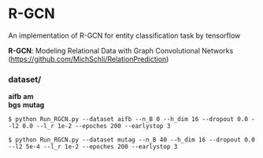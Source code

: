 # R-GCN
An implementation of R-GCN for entity classification task by tensorflow

**R-GCN**: Modeling Relational Data with Graph Convolutional Networks (https://github.com/MichSchli/RelationPrediction)   

### dataset/
**aifb**
**am**  
**bgs**
**mutag**

```
$ python Run_RGCN.py --dataset aifb --n_B 0 --h_dim 16 --dropout 0.0 --l2 0.0 --l_r 1e-2 --epoches 200 --earlystop 3
```

```
$ python Run_RGCN.py --dataset mutag --n_B 40 --h_dim 16 --dropout 0.0 --l2 5e-4 --l_r 1e-2 --epoches 200 --earlystop 3
```
